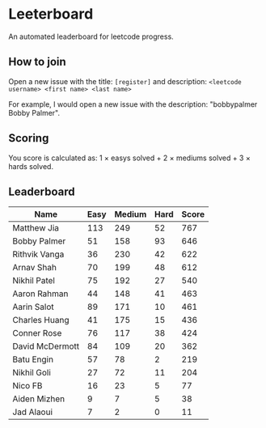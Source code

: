 # Leeterboard

An automated leaderboard for leetcode progress.

## How to join

Open a new issue with the title: `[register]` and description:
`<leetcode username> <first name> <last name>`

For example, I would open a new issue with the description: "bobbypalmer Bobby Palmer".

## Scoring

You score is calculated as:
1 $\times$ easys solved + 2 $\times$ mediums solved + 3 $\times$ hards solved.

## Leaderboard
| Name | Easy | Medium | Hard | Score |
| --- | --- | --- | --- | --- |
| Matthew Jia | 113 | 249 | 52 | 767 |
| Bobby Palmer | 51 | 158 | 93 | 646 |
| Rithvik Vanga | 36 | 230 | 42 | 622 |
| Arnav Shah | 70 | 199 | 48 | 612 |
| Nikhil Patel | 75 | 192 | 27 | 540 |
| Aaron Rahman | 44 | 148 | 41 | 463 |
| Aarin Salot | 89 | 171 | 10 | 461 |
| Charles Huang | 41 | 175 | 15 | 436 |
| Conner Rose | 76 | 117 | 38 | 424 |
| David McDermott | 84 | 109 | 20 | 362 |
| Batu Engin | 57 | 78 | 2 | 219 |
| Nikhil Goli | 27 | 72 | 11 | 204 |
| Nico FB | 16 | 23 | 5 | 77 |
| Aiden Mizhen | 9 | 7 | 5 | 38 |
| Jad Alaoui | 7 | 2 | 0 | 11 |
